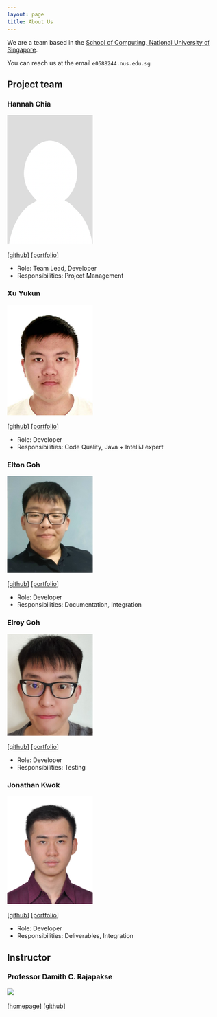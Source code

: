 ```yaml
---
layout: page
title: About Us
---
```


We are a team based in the [School of Computing, National University of Singapore](http://www.comp.nus.edu.sg).

You can reach us at the email `e0588244.nus.edu.sg`

## Project team

### Hannah Chia

<img src="images/kaixin-hc.png" width="200px">

[[github](https://github.com/kaixin-hc)]
[[portfolio](team/kaixin-hc.md)]

* Role: Team Lead, Developer
* Responsibilities: Project Management

### Xu Yukun

<img src="images/yukun99.png" width="200px">

[[github](http://github.com/yukun99)]
[[portfolio](team/yukun99.md)]

* Role: Developer
* Responsibilities: Code Quality, Java + IntelliJ expert

### Elton Goh

<img src="images/eltongohjh.png" width="200px">

[[github](http://github.com/eltongohjh)]
[[portfolio](team/eltongohjh.md)]

* Role: Developer
* Responsibilities: Documentation, Integration

### Elroy Goh

<img src="images/elroygohjy.png" width="200px">

[[github](http://github.com/elroygohjy)]
[[portfolio](team/elroygohjy.md)]

* Role: Developer
* Responsibilities: Testing

### Jonathan Kwok

<img src="images/halphasx.png" width="200px">

[[github](http://github.com/HalphasX)]
[[portfolio](team/halphasx.md)]

* Role: Developer
* Responsibilities: Deliverables, Integration

## Instructor

### Professor Damith C. Rajapakse

<img src="images/johndoe.png" width="200px">

[[homepage](http://www.comp.nus.edu.sg/~damithch)]
[[github](https://github.com/damithc)]
